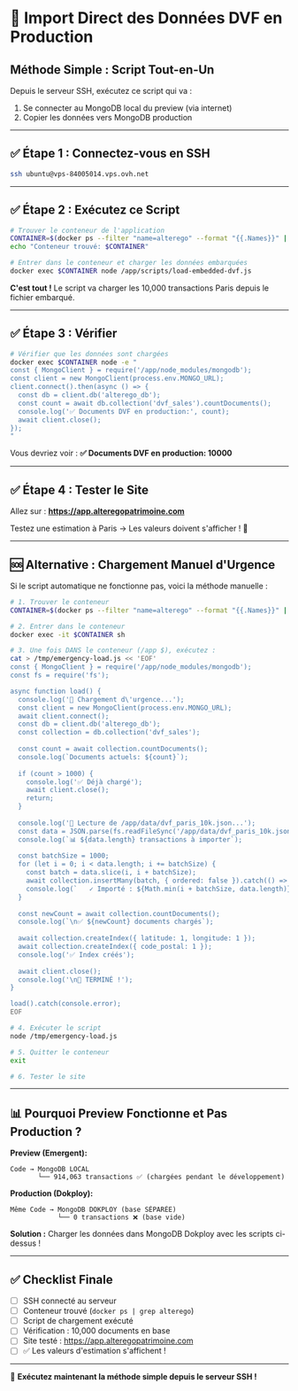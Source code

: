 # 🚀 Import Direct des Données DVF en Production

## Méthode Simple : Script Tout-en-Un

Depuis le serveur SSH, exécutez ce script qui va :
1. Se connecter au MongoDB local du preview (via internet)
2. Copier les données vers MongoDB production

---

## ✅ Étape 1 : Connectez-vous en SSH

```bash
ssh ubuntu@vps-84005014.vps.ovh.net
```

---

## ✅ Étape 2 : Exécutez ce Script

```bash
# Trouver le conteneur de l'application
CONTAINER=$(docker ps --filter "name=alterego" --format "{{.Names}}" | head -1)
echo "Conteneur trouvé: $CONTAINER"

# Entrer dans le conteneur et charger les données embarquées
docker exec $CONTAINER node /app/scripts/load-embedded-dvf.js
```

**C'est tout !** Le script va charger les 10,000 transactions Paris depuis le fichier embarqué.

---

## ✅ Étape 3 : Vérifier

```bash
# Vérifier que les données sont chargées
docker exec $CONTAINER node -e "
const { MongoClient } = require('/app/node_modules/mongodb');
const client = new MongoClient(process.env.MONGO_URL);
client.connect().then(async () => {
  const db = client.db('alterego_db');
  const count = await db.collection('dvf_sales').countDocuments();
  console.log('✅ Documents DVF en production:', count);
  await client.close();
});
"
```

Vous devriez voir : **✅ Documents DVF en production: 10000**

---

## ✅ Étape 4 : Tester le Site

Allez sur : **https://app.alteregopatrimoine.com**

Testez une estimation à Paris → Les valeurs doivent s'afficher ! 🎉

---

## 🆘 Alternative : Chargement Manuel d'Urgence

Si le script automatique ne fonctionne pas, voici la méthode manuelle :

```bash
# 1. Trouver le conteneur
CONTAINER=$(docker ps --filter "name=alterego" --format "{{.Names}}" | head -1)

# 2. Entrer dans le conteneur
docker exec -it $CONTAINER sh

# 3. Une fois DANS le conteneur (/app $), exécutez :
cat > /tmp/emergency-load.js << 'EOF'
const { MongoClient } = require('/app/node_modules/mongodb');
const fs = require('fs');

async function load() {
  console.log('🚨 Chargement d\'urgence...');
  const client = new MongoClient(process.env.MONGO_URL);
  await client.connect();
  const db = client.db('alterego_db');
  const collection = db.collection('dvf_sales');
  
  const count = await collection.countDocuments();
  console.log(`Documents actuels: ${count}`);
  
  if (count > 1000) {
    console.log('✅ Déjà chargé');
    await client.close();
    return;
  }
  
  console.log('📂 Lecture de /app/data/dvf_paris_10k.json...');
  const data = JSON.parse(fs.readFileSync('/app/data/dvf_paris_10k.json', 'utf-8'));
  console.log(`📊 ${data.length} transactions à importer`);
  
  const batchSize = 1000;
  for (let i = 0; i < data.length; i += batchSize) {
    const batch = data.slice(i, i + batchSize);
    await collection.insertMany(batch, { ordered: false }).catch(() => {});
    console.log(`   ✓ Importé : ${Math.min(i + batchSize, data.length)}/${data.length}`);
  }
  
  const newCount = await collection.countDocuments();
  console.log(`\n✅ ${newCount} documents chargés`);
  
  await collection.createIndex({ latitude: 1, longitude: 1 });
  await collection.createIndex({ code_postal: 1 });
  console.log('✅ Index créés');
  
  await client.close();
  console.log('\n🎉 TERMINÉ !');
}

load().catch(console.error);
EOF

# 4. Exécuter le script
node /tmp/emergency-load.js

# 5. Quitter le conteneur
exit

# 6. Tester le site
```

---

## 📊 Pourquoi Preview Fonctionne et Pas Production ?

**Preview (Emergent):**
```
Code → MongoDB LOCAL
       └── 914,063 transactions ✅ (chargées pendant le développement)
```

**Production (Dokploy):**
```
Même Code → MongoDB DOKPLOY (base SÉPARÉE)
            └── 0 transactions ❌ (base vide)
```

**Solution :** Charger les données dans MongoDB Dokploy avec les scripts ci-dessus !

---

## ✅ Checklist Finale

- [ ] SSH connecté au serveur
- [ ] Conteneur trouvé (`docker ps | grep alterego`)
- [ ] Script de chargement exécuté
- [ ] Vérification : 10,000 documents en base
- [ ] Site testé : https://app.alteregopatrimoine.com
- [ ] ✅ Les valeurs d'estimation s'affichent !

---

🎯 **Exécutez maintenant la méthode simple depuis le serveur SSH !**
